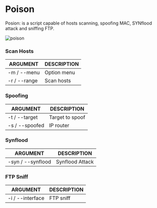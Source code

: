 # Poison

Posion: is a script capable of hosts scanning, spoofing MAC, SYNflood attack and sniffing FTP.

![poison](https://user-images.githubusercontent.com/75953873/154948394-81859657-d138-4cba-ac10-2914aa007526.png)


### Scan Hosts
| ARGUMENT | DESCRIPTION |
| ------------- | ------------- |
| -m / --menu | Option menu  |
| -r / --range  | Scan hosts  |


### Spoofing
| ARGUMENT | DESCRIPTION |
| ------------- | ------------- |
| -t / --target | Target to spoof  |
| -s / --spoofed  | IP router  |


### Synflood
| ARGUMENT | DESCRIPTION |
| ------------- | ------------- |
| -syn / --synflood | Synflood Attack  |


### FTP Sniff
| ARGUMENT | DESCRIPTION |
| ------------- | ------------- |
| -i / --interface | FTP sniff  |
